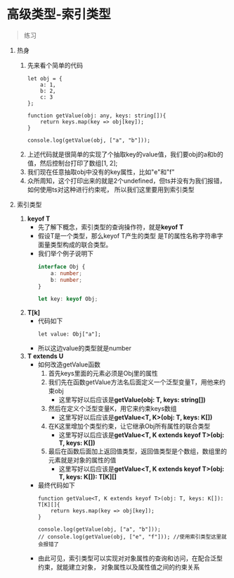 # 高级类型-索引类型

> 练习
1. 热身
    1. 先来看个简单的代码
        ```
        let obj = {
            a: 1,
            b: 2,
            c: 3
        };
        
        function getValue(obj: any, keys: string[]){
            return keys.map(key => obj[key]);
        }
        
        console.log(getValue(obj, ["a", "b"]));
        ```
    2. 上述代码就是很简单的实现了个抽取key的value值，我们要obj的a和b的值，然后控制台打印了数组[1, 2];
    3. 我们现在任意抽取obj中没有的key属性，比如"e"和"f"
    4. 众所周知，这个打印出来的就是2个undefined，但ts并没有为我们报错，如何使用ts对这种进行约束呢，
        所以我们这里要用到索引类型
        
2. 索引类型        
    1. **keyof T**
        * 先了解下概念，索引类型的查询操作符，就是**keyof T**
        * 假设T是一个类型，那么keyof T产生的类型
            是T的属性名称字符串字面量类型构成的联合类型。
        * 我们举个例子说明下    
            ```typescript
            interface Obj {
                a: number;
                b: number;
            }
            
            let key: keyof Obj;
            ```            
    2. **T[k]**
        * 代码如下   
            ```
            let value: Obj["a"];
            ```     
        * 所以这边value的类型就是number
    3. **T extends U**    
        * 如何改造getValue函数
            1. 首先keys里面的元素必须是Obj里的属性
            2. 我们先在函数getValue方法名后面定义一个泛型变量T，用他来约束obj
                * 这里写好以后应该是**getValue<T>(obj: T, keys: string[])**
            3. 然后在定义个泛型变量K，用它来约束keys数组
                * 这里写好以后应该是**getValue<T, K>(obj: T, keys: K[])**
            4. 在K这里增加个类型约束，让它继承Obj所有属性的联合类型
                * 这里写好以后应该是**getValue<T, K extends keyof T>(obj: T, keys: K[])** 
            5. 最后在函数后面加上返回值类型，返回值类型是个数组，数组里的元素就是对象的属性的值
                * 这里写好以后应该是**getValue<T, K extends keyof T>(obj: T, keys: K[]): T[K][]**        
        * 最终代码如下
            ```
            function getValue<T, K extends keyof T>(obj: T, keys: K[]): T[K][]{
                return keys.map(key => obj[key]);
            }
            
            console.log(getValue(obj, ["a", "b"]));
            // console.log(getValue(obj, ["e", "f"])); //使用索引类型这里就会报错了
            ```
        * 由此可见，索引类型可以实现对对象属性的查询和访问，在配合泛型约束，就能建立对象，
            对象属性以及属性值之间的约束关系    
            